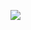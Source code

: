 
![](https://64.media.tumblr.com/3c6ae8227309d9b4d548487a38da4733/a99701de4660a168-88/s75x75_c1/217cda36eb3ef94ae9bfc1b25e947cd897548d4f.gifv) 

